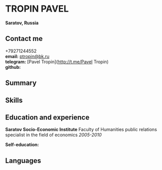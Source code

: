 # TROPIN PAVEL #  
**Saratov, Russia**  

## Contact me ##  
+79271244552  
**email:** ptropin@bk.ru  
**telegram:** [Pavel Tropin](http://t.me/Pavel Tropin)  
**github:**  

## Summary ##  


## Skills ##  

## Education and experience ##  

**Saratov Socio-Economic Institute**
Faculty of Humanities
public relations specialist in the field of economics
*2005-2010*

**Self-education:**  
 

## Languages ##  
   


